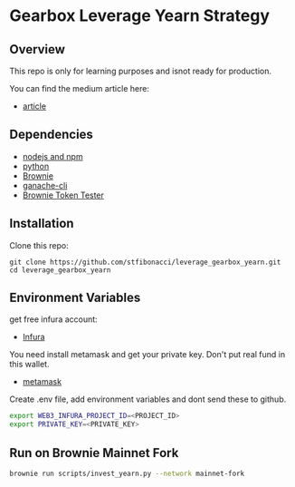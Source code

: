 # Gearbox Leverage Yearn Strategy

## Overview

This repo is only for learning purposes and isnot ready for production.

You can find the medium article here:

- [article](https://medium.com/@0xstfibonacci/how-to-leverage-farm-on-yearn-with-gearbox-fd734eb747c7)

## Dependencies

- [nodejs and npm](https://nodejs.org/en/download/)
- [python](https://www.python.org/downloads/)
- [Brownie](https://eth-brownie.readthedocs.io/en/stable/install.html)
- [ganache-cli](https://www.npmjs.com/package/ganache-cli)
- [Brownie Token Tester](https://pypi.org/project/brownie-token-tester/)

## Installation

Clone this repo:

```
git clone https://github.com/stfibonacci/leverage_gearbox_yearn.git
cd leverage_gearbox_yearn
```

## Environment Variables

get free infura account:

- [Infura](https://infura.io/)

You need install metamask and get your private key. Don't put real fund in this wallet.

- [metamask](https://metamask.io/)

Create .env file, add environment variables and dont send these to github.

```bash
export WEB3_INFURA_PROJECT_ID=<PROJECT_ID>
export PRIVATE_KEY=<PRIVATE_KEY>

```

## Run on Brownie Mainnet Fork

```bash
brownie run scripts/invest_yearn.py --network mainnet-fork
```
